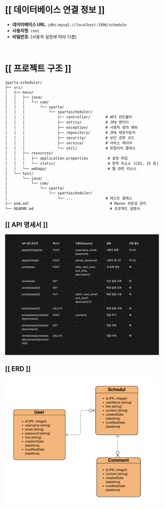 # [[ 데이터베이스 연결 정보 ]]
- **데이터베이스 URL**: `jdbc:mysql://localhost:3306/schedule`
- **사용자명**: `root`
- **비밀번호**: (사용자 설정에 따라 다름) <br><br><br>
  


# [[ 프로젝트 구조 ]]

```
sparta-scheduler/
├── src/
│   ├── main/
│   │   ├── java/
│   │   │   └── com/
│   │   │       └── sparta/
│   │   │           └── spartascheduler/
│   │   │               ├── controller/       # API 컨트롤러
│   │   │               ├── entity/           # JPA 엔티티
│   │   │               ├── exception/        # 사용자 정의 예외
│   │   │               ├── repository/       # JPA 레포지토리
│   │   │               ├── security/         # 보안 관련 코드
│   │   │               ├── service/          # 서비스 레이어
│   │   │               └── util/             # 유틸리티 클래스
│   │   ├── resources/
│   │   │   ├── application.properties         # 설정 파일
│   │   │   └── static/                        # 정적 리소스 (CSS, JS 등)
│   │   └── webapp/                            # 웹 관련 리소스
│   └── test/
│       └── java/
│           └── com/
│               └── sparta/
│                   └── spartascheduler/
│                       └── ...               # 테스트 클래스
├── pom.xml                                     # Maven 의존성 관리
└── README.md                                   # 프로젝트 설명서
```



## [[ API 명세서 ]]
![img.png](img.png)

## [[ ERD ]]
![img_1.png](img_1.png)

